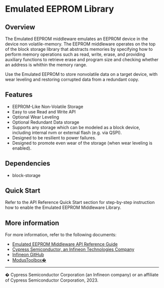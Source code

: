 # Emulated EEPROM Library

## Overview
The Emulated EEPROM middleware emulates an EEPROM device in the device non volatile-memory.
The EEPROM middleware operates on the top of the block storage library that abstracts memories by specifying
how to perform memory operations such as read, write, erase, and providing auxiliary functions to retrieve erase and program size and checking whether an address is whithin the memory range.

Use the Emulated EEPROM to store nonvolatile data on a target device, with wear leveling and restoring corrupted data from a redundant copy.

## Features
* EEPROM-Like Non-Volatile Storage
* Easy to use Read and Write API
* Optional Wear Leveling
* Optional Redundant Data storage
* Supports any storage which can be modeled as a block device, including internal nvm or external flash
(e.g. via QSPI).
* Designed to be resilient to power failures.
* Designed to promote even wear of the storage (when wear leveling is enabled).

## Dependencies
* block-storage

## Quick Start
Refer to the API Reference Quick Start section for step-by-step instruction how to enable the Emulated EEPROM Middleware Library.

## More information
For more information, refer to the following documents:
* [Emulated EEPROM Middleware API Reference Guide](https://infineon.github.io/emeeprom/em_eeprom_api_reference_manual/html/index.html)
* [Cypress Semiconductor, an Infineon Technologies Company](http://www.cypress.com)
* [Infineon GitHub](https://github.com/infineon)
* [ModusToolbox�](https://www.cypress.com/products/modustoolbox-software-environment)

---
� Cypress Semiconductor Corporation (an Infineon company) or an affiliate of Cypress Semiconductor Corporation, 2023.

